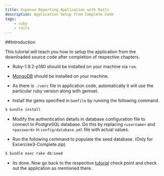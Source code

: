 ```yaml
---
title: Expense Reporting Application with Rails
description: Application Setup from Complete Code
tags:
    - ruby
    - rails
---
```


##Introduction

This tutorial will teach you how to setup the application from the downloaded source code after completion of respective chapters.

+ Ruby-1.9.2-p180 should be installed on your machine via `rvm`.

+ [MongoDB](http://www.mongodb.org/display/DOCS/Quickstart) should be installed on your machine.

+ As there is `.rvmrc` file in application code, automatically it will use the particular ruby version along with gemset.

+ Install the gems specified in `Gemfile` by running the following command.

```bash
$ bundle install
```

+ Modify the authentication details in database configuration file to connect to PostgreSQL database. Do this by replacing `<username>` and `<password>` in `config/database.yml` file with actual values.

+ Run the following command to populate the seed database. (Only for Excercise3-Complete.zip)

```bash
$ bundle exec rake db:seed
```

+ Its done. Now go back to the respective <a href="javascript:javascript:history.go(-1)">tutorial</a> check point and check out the application as mentioned there.